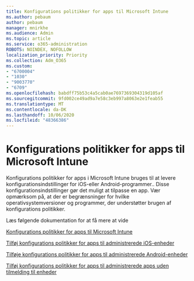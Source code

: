```yaml
---
title: Konfigurations politikker for apps til Microsoft Intune
ms.author: pebaum
author: pebaum
manager: mnirkhe
ms.audience: Admin
ms.topic: article
ms.service: o365-administration
ROBOTS: NOINDEX, NOFOLLOW
localization_priority: Priority
ms.collection: Adm_O365
ms.custom:
- "6700004"
- "1030"
- "9003770"
- "6709"
ms.openlocfilehash: babdff75b53c4a5cab0ae7697369304319d105af
ms.sourcegitcommit: 9fd002ce49ad9a7e58c3eb997a8063e2e1feab55
ms.translationtype: MT
ms.contentlocale: da-DK
ms.lasthandoff: 10/06/2020
ms.locfileid: "48366386"
---
```

# <a name="app-configuration-policies-for-microsoft-intune"></a>Konfigurations politikker for apps til Microsoft Intune

Konfigurations politikker for apps i Microsoft Intune bruges til at levere konfigurationsindstillinger for iOS-eller Android-programmer.. Disse konfigurationsindstillinger gør det muligt at tilpasse en app. Vær opmærksom på, at der er begrænsninger for hvilke operativsystemversioner og programmer, der understøtter brugen af konfigurations politikker.

Læs følgende dokumentation for at få mere at vide

[Konfigurations politikker for apps til Microsoft Intune](https://docs.microsoft.com/intune/app-configuration-policies-overview)  

[Tilføj konfigurations politikker for apps til administrerede iOS-enheder](https://docs.microsoft.com/intune/app-configuration-policies-use-ios)  

[Tilføje konfigurations politikker for apps til administrerede Android-enheder](https://docs.microsoft.com/intune/app-configuration-policies-use-android)

[Tilføj konfigurations politikker for apps til administrerede apps uden tilmelding til enheder](https://docs.microsoft.com/intune/app-configuration-policies-managed-app)
